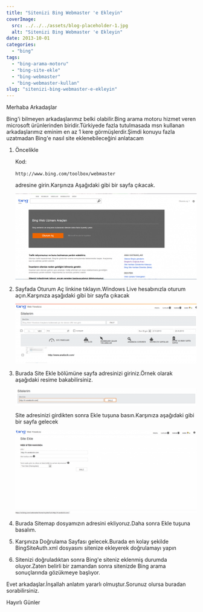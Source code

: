 ```yaml
---
title: "Sitenizi Bing Webmaster 'e Ekleyin"
coverImage:
  src: ../../../assets/blog-placeholder-1.jpg
  alt: "Sitenizi Bing Webmaster 'e Ekleyin"
date: 2013-10-01
categories: 
  - "bing"
tags: 
  - "bing-arama-motoru"
  - "bing-site-ekle"
  - "bing-webmaster"
  - "bing-webmaster-kullan"
slug: "sitenizi-bing-webmaster-e-ekleyin"
---
```


Merhaba Arkadaşlar  
  
Bing'i bilmeyen arkadaşlarımız belki olabilir.Bing arama motoru hizmet veren microsoft ürünlerinden biridir.Türkiyede fazla tutulmasada msn kullanan arkadaşlarımız eminim en az 1 kere görmüşlerdir.Şimdi konuyu fazla uzatmadan Bing'e nasıl site eklenebileceğini anlatacam  
  

1. Öncelikle
    
    Kod:  
    
    `http://www.bing.com/toolbox/webmaster`
    
    adresine girin.Karşınıza Aşağıdaki gibi bir sayfa çıkacak.  
      
    ![[Resim: 1_zpsf3813348.png]](images/pW57V0.png)
2. Sayfada Oturum Aç linkine tıklayın.Windows Live hesabınızla oturum açın.Karşınıza aşağıdaki gibi bir sayfa çıkacak  
      
    ![[Resim: 2_zpsb414e463.png]](images/JlV5BY.png)
3. Burada Site Ekle bölümüne sayfa adresinizi giriniz.Örnek olarak aşağıdaki resime bakabilirsiniz.  
      
    ![[Resim: 3_zps8aceb41d.png]](images/1gp9BA.png)  
      
    Site adresinizi girdikten sonra Ekle tuşuna basın.Karşınıza aşağıdaki gibi bir sayfa gelecek  
      
      
    ![[Resim: 4_zpsce901ef2.png]](images/Pr7RNN.png)
4. Burada Sitemap dosyamızın adresini ekliyoruz.Daha sonra Ekle tuşuna basalım.
5. Karşınıza Doğrulama Sayfası gelecek.Burada en kolay şekilde BingSiteAuth.xml dosyasını sitenize ekleyerek doğrulamayı yapın
6. Sitenizi doğruladıktan sonra Bing'e siteniz eklenmiş durumda oluyor.Zaten belirli bir zamandan sonra sitenizde Bing arama sonuçlarında gözükmeye başlıyor.  
      
    

  
  
Evet arkadaşlar.İnşallah anlatım yararlı olmuştur.Sorunuz olursa buradan sorabilirsiniz.  
  
Hayırlı Günler
